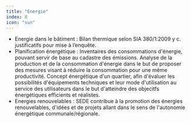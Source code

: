 ```yaml
---
title: "Energie"
index: 8
icon: "sun"
---
```


- Energie dans le bâtiment : Bilan thermique selon SIA 380/1:2009 y c. justificatifs pour mise à l’enquête.
- Planification énergétique : Inventaires des consommations d'énergie, pouvant servir de base au cadastre des émissions. Analyse de la production et de la consommation d'énergie dans le but de proposer des mesures visant à réduire la consommation pour une même productivité. Concept énergétique d'un quartier, afin d'évaluer les possibilités d'équipements techniques et leur mode d'utilisation au service des utilisateurs dans le but d'atteindre des objecitfs énergétiques efficients et réalistes.
- Energies renouvelables : SEDE contribue à la promotion des énergies renouvelables, d'idées et de projets allant dans le sens de l'autonomie énergétique communale/régionale.
